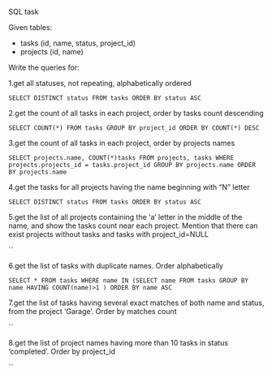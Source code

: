 SQL task

Given tables:
* tasks (id, name, status, project_id)
* projects (id, name)

Write the queries for:

1.get all statuses, not repeating, alphabetically ordered

`SELECT DISTINCT status FROM tasks ORDER BY status ASC`

2.get the count of all tasks in each project, order by tasks count descending

`SELECT COUNT(*) FROM tasks GROUP BY project_id ORDER BY COUNT(*) DESC`

3.get the count of all tasks in each project, order by projects names

`SELECT projects.name, COUNT(*)tasks FROM projects, tasks WHERE projects.projects_id = tasks.project_id GROUP BY projects.name ORDER BY projects.name`

4.get the tasks for all projects having the name beginning with “N” letter

`SELECT DISTINCT status FROM tasks ORDER BY status ASC`

5.get the list of all projects containing the ‘a’ letter in the middle of the name, and show the
tasks count near each project. Mention that there can exist projects without tasks and
tasks with project_id=NULL

``

6.get the list of tasks with duplicate names. Order alphabetically

`SELECT * FROM tasks WHERE name IN (SELECT name FROM tasks GROUP BY name HAVING COUNT(name)>1 ) ORDER BY name ASC`

7.get the list of tasks having several exact matches of both name and status, from the project ‘Garage’. Order by matches count

``

8.get the list of project names having more than 10 tasks in status ‘completed’. Order by project_id

``


